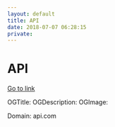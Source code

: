 ```yaml
---
layout: default
title: API
date: 2018-07-07 06:28:15
private: 
---
```


# API

[Go to link](https://api.com)

OGTitle: 
OGDescription: 
OGImage: 

Domain: api.com

